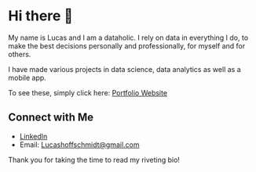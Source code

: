# Hi there 👋

My name is Lucas and I am a dataholic. I rely on data in everything I do, to make the best decisions personally and professionally, for myself and for others. 

I have made various projects in data science, data analytics as well as a mobile app. 

To see these, simply click here: [Portfolio Website](https://lucashoffschmidt.github.io/)

## Connect with Me
- [LinkedIn](https://www.linkedin.com/in/lucas-hoff-schmidt-594855156/)
- Email: [Lucashoffschmidt@gmail.com](mailto:Lucashoffschmidt@gmail.com)

Thank you for taking the time to read my riveting bio!
